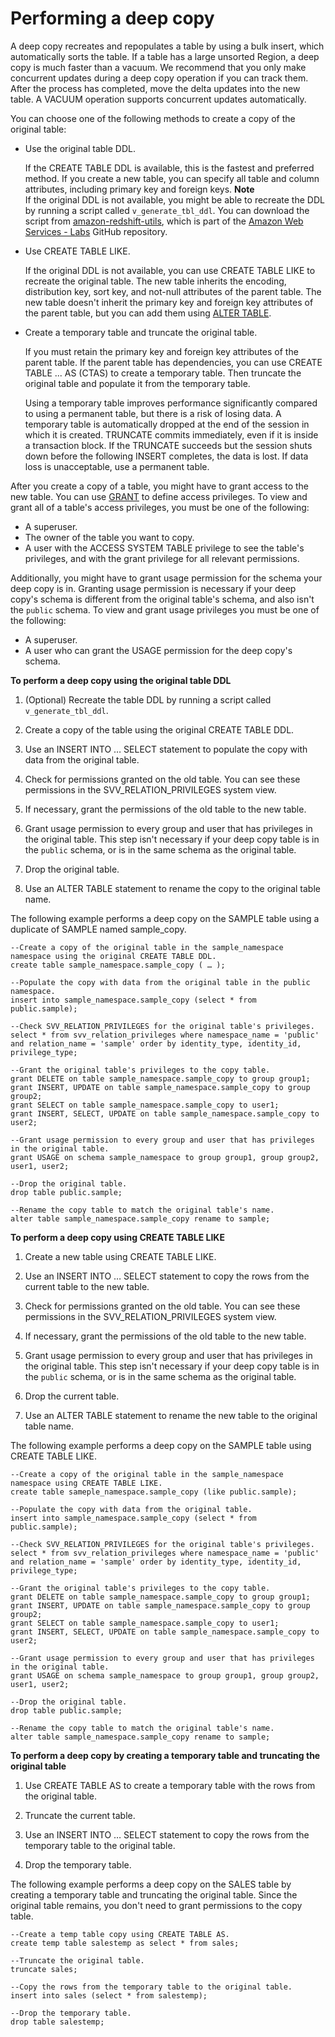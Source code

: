 # Performing a deep copy<a name="performing-a-deep-copy"></a>

A deep copy recreates and repopulates a table by using a bulk insert, which automatically sorts the table\. If a table has a large unsorted Region, a deep copy is much faster than a vacuum\. We recommend that you only make concurrent updates during a deep copy operation if you can track them\. After the process has completed, move the delta updates into the new table\. A VACUUM operation supports concurrent updates automatically\. 

You can choose one of the following methods to create a copy of the original table: 
+ Use the original table DDL\. 

  If the CREATE TABLE DDL is available, this is the fastest and preferred method\. If you create a new table, you can specify all table and column attributes, including primary key and foreign keys\.
**Note**  
If the original DDL is not available, you might be able to recreate the DDL by running a script called `v_generate_tbl_ddl`\. You can download the script from [amazon\-redshift\-utils](https://github.com/awslabs/amazon-redshift-utils/blob/master/src/AdminViews/v_generate_tbl_ddl.sql), which is part of the [Amazon Web Services \- Labs](https://github.com/awslabs) GitHub repository\.
+ Use CREATE TABLE LIKE\. 

  If the original DDL is not available, you can use CREATE TABLE LIKE to recreate the original table\. The new table inherits the encoding, distribution key, sort key, and not\-null attributes of the parent table\. The new table doesn't inherit the primary key and foreign key attributes of the parent table, but you can add them using [ALTER TABLE](r_ALTER_TABLE.md)\.
+ Create a temporary table and truncate the original table\. 

  If you must retain the primary key and foreign key attributes of the parent table\. If the parent table has dependencies, you can use CREATE TABLE \.\.\. AS \(CTAS\) to create a temporary table\. Then truncate the original table and populate it from the temporary table\. 

  Using a temporary table improves performance significantly compared to using a permanent table, but there is a risk of losing data\. A temporary table is automatically dropped at the end of the session in which it is created\. TRUNCATE commits immediately, even if it is inside a transaction block\. If the TRUNCATE succeeds but the session shuts down before the following INSERT completes, the data is lost\. If data loss is unacceptable, use a permanent table\. 

After you create a copy of a table, you might have to grant access to the new table\. You can use [GRANT](r_GRANT.md) to define access privileges\. To view and grant all of a table's access privileges, you must be one of the following: 
+  A superuser\. 
+  The owner of the table you want to copy\. 
+  A user with the ACCESS SYSTEM TABLE privilege to see the table's privileges, and with the grant privilege for all relevant permissions\. 

Additionally, you might have to grant usage permission for the schema your deep copy is in\. Granting usage permission is necessary if your deep copy's schema is different from the original table's schema, and also isn't the `public` schema\. To view and grant usage privileges you must be one of the following:
+  A superuser\. 
+  A user who can grant the USAGE permission for the deep copy's schema\. 

**To perform a deep copy using the original table DDL**

1. \(Optional\) Recreate the table DDL by running a script called `v_generate_tbl_ddl`\. 

1. Create a copy of the table using the original CREATE TABLE DDL\.

1. Use an INSERT INTO … SELECT statement to populate the copy with data from the original table\. 

1. Check for permissions granted on the old table\. You can see these permissions in the SVV\_RELATION\_PRIVILEGES system view\.

1. If necessary, grant the permissions of the old table to the new table\.

1. Grant usage permission to every group and user that has privileges in the original table\. This step isn't necessary if your deep copy table is in the `public` schema, or is in the same schema as the original table\.

1. Drop the original table\.

1. Use an ALTER TABLE statement to rename the copy to the original table name\.

The following example performs a deep copy on the SAMPLE table using a duplicate of SAMPLE named sample\_copy\.

```
--Create a copy of the original table in the sample_namespace namespace using the original CREATE TABLE DDL.
create table sample_namespace.sample_copy ( … );

--Populate the copy with data from the original table in the public namespace.
insert into sample_namespace.sample_copy (select * from public.sample);

--Check SVV_RELATION_PRIVILEGES for the original table's privileges.
select * from svv_relation_privileges where namespace_name = 'public' and relation_name = 'sample' order by identity_type, identity_id, privilege_type;

--Grant the original table's privileges to the copy table.
grant DELETE on table sample_namespace.sample_copy to group group1;
grant INSERT, UPDATE on table sample_namespace.sample_copy to group group2;
grant SELECT on table sample_namespace.sample_copy to user1;
grant INSERT, SELECT, UPDATE on table sample_namespace.sample_copy to user2;
         
--Grant usage permission to every group and user that has privileges in the original table.
grant USAGE on schema sample_namespace to group group1, group group2, user1, user2;

--Drop the original table.
drop table public.sample;

--Rename the copy table to match the original table's name.
alter table sample_namespace.sample_copy rename to sample;
```

**To perform a deep copy using CREATE TABLE LIKE**

1. Create a new table using CREATE TABLE LIKE\. 

1. Use an INSERT INTO … SELECT statement to copy the rows from the current table to the new table\. 

1. Check for permissions granted on the old table\. You can see these permissions in the SVV\_RELATION\_PRIVILEGES system view\.

1. If necessary, grant the permissions of the old table to the new table\.

1. Grant usage permission to every group and user that has privileges in the original table\. This step isn't necessary if your deep copy table is in the `public` schema, or is in the same schema as the original table\.

1. Drop the current table\. 

1. Use an ALTER TABLE statement to rename the new table to the original table name\. 

The following example performs a deep copy on the SAMPLE table using CREATE TABLE LIKE\.

```
--Create a copy of the original table in the sample_namespace namespace using CREATE TABLE LIKE.
create table sameple_namespace.sample_copy (like public.sample);

--Populate the copy with data from the original table.
insert into sample_namespace.sample_copy (select * from public.sample);

--Check SVV_RELATION_PRIVILEGES for the original table's privileges.
select * from svv_relation_privileges where namespace_name = 'public' and relation_name = 'sample' order by identity_type, identity_id, privilege_type;

--Grant the original table's privileges to the copy table.
grant DELETE on table sample_namespace.sample_copy to group group1;
grant INSERT, UPDATE on table sample_namespace.sample_copy to group group2;
grant SELECT on table sample_namespace.sample_copy to user1;
grant INSERT, SELECT, UPDATE on table sample_namespace.sample_copy to user2;
         
--Grant usage permission to every group and user that has privileges in the original table.
grant USAGE on schema sample_namespace to group group1, group group2, user1, user2;

--Drop the original table.
drop table public.sample;

--Rename the copy table to match the original table's name.
alter table sample_namespace.sample_copy rename to sample;
```

**To perform a deep copy by creating a temporary table and truncating the original table**

1. Use CREATE TABLE AS to create a temporary table with the rows from the original table\. 

1. Truncate the current table\. 

1. Use an INSERT INTO … SELECT statement to copy the rows from the temporary table to the original table\. 

1. Drop the temporary table\. 

The following example performs a deep copy on the SALES table by creating a temporary table and truncating the original table\. Since the original table remains, you don't need to grant permissions to the copy table\.

```
--Create a temp table copy using CREATE TABLE AS.
create temp table salestemp as select * from sales;

--Truncate the original table.
truncate sales;

--Copy the rows from the temporary table to the original table.
insert into sales (select * from salestemp);

--Drop the temporary table.
drop table salestemp;
```